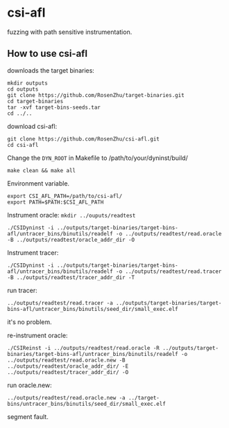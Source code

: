 # csi-afl
fuzzing with path sensitive instrumentation.

## How to use csi-afl
downloads the target binaries:
```
mkdir outputs
cd outputs
git clone https://github.com/RosenZhu/target-binaries.git
cd target-binaries
tar -xvf target-bins-seeds.tar
cd ../..

``` 

download csi-afl:
```
git clone https://github.com/RosenZhu/csi-afl.git
cd csi-afl
```

Change the `DYN_ROOT` in Makefile to /path/to/your/dyninst/build/

`make clean && make all`

Environment variable.
```
export CSI_AFL_PATH=/path/to/csi-afl/
export PATH=$PATH:$CSI_AFL_PATH
```

Instrument oracle:
`mkdir ../ouputs/readtest`

```
./CSIDyninst -i ../outputs/target-binaries/target-bins-afl/untracer_bins/binutils/readelf -o ../outputs/readtest/read.oracle -B ../outputs/readtest/oracle_addr_dir -O
```
Instrument tracer:
```
./CSIDyninst -i ../outputs/target-binaries/target-bins-afl/untracer_bins/binutils/readelf -o ../outputs/readtest/read.tracer -B ../outputs/readtest/tracer_addr_dir -T
```
run tracer:
```
../outputs/readtest/read.tracer -a ../outputs/target-binaries/target-bins-afl/untracer_bins/binutils/seed_dir/small_exec.elf
```
it's no problem.

re-instrument oracle:
```
./CSIReinst -i ../outputs/readtest/read.oracle -R ../outputs/target-binaries/target-bins-afl/untracer_bins/binutils/readelf -o ../outputs/readtest/read.oracle.new -B ../outputs/readtest/oracle_addr_dir/ -E ../outputs/readtest/tracer_addr_dir/ -O
```
run oracle.new:
```
../outputs/readtest/read.oracle.new -a ../target-bins/untracer_bins/binutils/seed_dir/small_exec.elf
```
segment fault.

